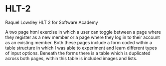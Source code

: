 # HLT-2
Raquel Lowsley HLT 2 for Software Academy

A two page html exercise in which a user can toggle between a page where they register as a new member or a page where they log in to their account as an existing member. Both these pages include a form coded within a table structure in which I was able to experiment and learn different types of input options. Beneath the forms there is a table which is duplicated across both pages, within this table is included images and lists. 
